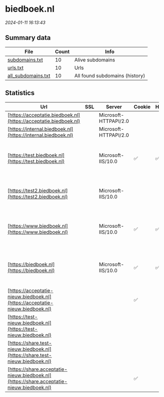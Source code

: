 # biedboek.nl
*2024-01-11 16:13:43*
## Summary data
| File       | Count | Info |
|------------|-------|------|
|[subdomains.txt](/data/biedboek.nl/subdomains.txt)|10|Alive subdomains|
|[urls.txt](/data/biedboek.nl/urls.txt)|10|Urls|
|[all_subdomains.txt](/data/biedboek.nl/all_subdomains.txt)|10|All found subdomains (history)|
## Statistics
| Url | SSL | Server | Cookie | HSTS | CSP | XFO | XXP | RP | Tech |Title |
|------------|-------|------|------|------|------|------|------|------|------|------|
|[https://acceptatie.biedboek.nl](https://acceptatie.biedboek.nl)| |Microsoft-HTTPAPI/2.0| | | | | | :white_check_mark: |Microsoft HTTPAPI:2.0|Not Found|
|[https://internal.biedboek.nl](https://internal.biedboek.nl)| |Microsoft-HTTPAPI/2.0| | | | | | :white_check_mark: |Microsoft HTTPAPI:2.0|Not Found|
|[https://test.biedboek.nl](https://test.biedboek.nl)| |Microsoft-IIS/10.0|:white_check_mark: |:white_check_mark: |:warning: | :white_check_mark: | :white_check_mark: | :white_check_mark: |HSTS IIS:10.0 Linkedin Ads Windows Server||
|[https://test2.biedboek.nl](https://test2.biedboek.nl)| |Microsoft-IIS/10.0| | | | | | :white_check_mark: |IIS:10.0 Microsoft ASP.NET Windows Server|Vastgoed en zake...|
|[https://www.biedboek.nl](https://www.biedboek.nl)| |Microsoft-IIS/10.0|:white_check_mark: |:white_check_mark: |:warning: | :white_check_mark: | :white_check_mark: | :white_check_mark: |HSTS IIS:10.0 Linkedin Ads Windows Server||
|[https://biedboek.nl](https://biedboek.nl)| |Microsoft-IIS/10.0|:white_check_mark: |:white_check_mark: |:warning: | :white_check_mark: | :white_check_mark: | :white_check_mark: |HSTS IIS:10.0 Linkedin Ads Windows Server|Document Moved|
|[https://acceptatie-nieuw.biedboek.nl](https://acceptatie-nieuw.biedboek.nl)| ||:white_check_mark: | |:warning: | :white_check_mark: | :white_check_mark: | :white_check_mark: |Azure React|Vastgoed en zake...|
|[https://test-nieuw.biedboek.nl](https://test-nieuw.biedboek.nl)| || | |:warning: | :white_check_mark: | :white_check_mark: | :white_check_mark: |React|Vastgoed en zake...|
|[https://share.test-nieuw.biedboek.nl](https://share.test-nieuw.biedboek.nl)| || | |:warning: | :white_check_mark: | :white_check_mark: | :white_check_mark: ||Vastgoed en zake...|
|[https://share.acceptatie-nieuw.biedboek.nl](https://share.acceptatie-nieuw.biedboek.nl)| ||:white_check_mark: | |:warning: | :white_check_mark: | :white_check_mark: | :white_check_mark: |Azure|Vastgoed en zake...|